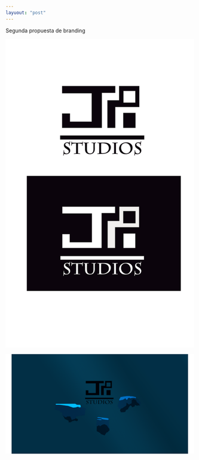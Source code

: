 ```yaml
---
layuout: "post"
---
```

Segunda propuesta de branding

![Br01](\images\Logo.png)

![Br02](\images\Header.png)
